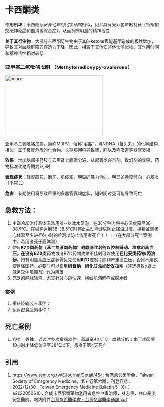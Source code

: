 # 卡西酮类

**作用机理**：卡西酮与安非他命的化学结构相似，因此具有安非他命的特征（特指拟交感神经症和血清素综合症），从而拥有明显的精神活性

**关于其衍生物**：大部分卡西酮衍生物由于其β-ketone官能基团造成的极性增加，导致其对血脑屏障的穿透力下降，因此，相较于其他安非他命类似物，其作用时间和精神活性相对较低

### 亚甲基二氧吡咯戊酮 （Methylenedioxypyrovalerone）
<img width="320" height="199" alt="image" src="https://github.com/user-attachments/assets/b663c0a7-7179-4300-8f44-77e0a24960ca" />

亚甲基二氧吡咯戊酮，简称MDPV，俗称“浴盐”，与NDNA（摇头丸）的化学结构相似，属于极度危险的化合物，长期服用将导致肾，肝以及呼吸道等器官衰竭

**效果**：增加脑部多巴胺与去甲肾上腺素分泌，从起到类兴奋剂，致幻剂的效果，药物标准代谢周期为8小时

**表现症状**：轻度躁狂，磨牙，肌痉挛，明显的暴力倾向，明显的撕咬倾向，心肌炎（不常见）

**危害**：长期使用将导致严重的多器官衰竭症状，短时间过量可能导致死亡

## 急救方法：
1. 主动冷却治疗高体温滥用者--以冰水浸泡，在30分钟内将核心温度降至38-38.5°C。在稳定达到38-38.5°C时停止主动冷却以防止降温过度。持续监测核心体温至少进行6小时的检测以防止滥用者死亡！！！（在大部分死亡案例中，滥用者死于高体温）
2. 使用**BZD类药物（苯二氮䓬类药物）**的静脉注射剂以控制躁动、痉挛和高血压。在没有**BZD**类药物或者BZD药物效果不佳时可以使用**巴比妥类药物/丙泊酚**。如有明显高血压症状需优先使用**BZD**控制；除非严重高血压，否则不建议使用降压药。必要时可以使用**硝普钠**、**硝化甘油**或**酚妥拉明**（非选择性α肾上腺素受体阻滞剂）代为降压
3. 充足的静脉输液，尤其针对心跳快速、横纹肌溶解症或脱水者

### 案例
1. 重庆轻轨咬人事件：
2. 迈阿密食脸男事件：

## 死亡案例
1. 19岁，男性，送诊时多次癫痫发作，高温至40.6°C，血糖较低；由于就医后10小时才降低体温至38°C以下，患者于第4天死亡

## 引用
1. https://www.sem.org.tw/EJournal/Detail/454; 台湾急诊医学会，Taiwan Society of Emegrency Medicine，第五卷第六期，刊登日期：2022/12/30，Taiwan Emergency Medicine Bulletin 5（6）：e2022050610；合成卡西酮類藥物濫用者急性中毒治療，林志泉，林口長庚紀念醫院。站内附件[台灣急診醫學會 - 台灣急診醫學通訊.pdf](https://github.com/user-attachments/files/21628358/-.pdf)

